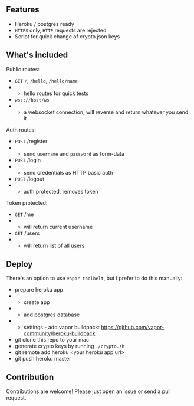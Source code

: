 ## Features

* Heroku / postgres ready
* `HTTPS` only, `HTTP` requests are rejected
* Script for quick change of crypto.json keys

## What's included

Public routes:

* `GET` `/`, `/hello`, `/hello/name`
* * hello routes for quick tests
* `wss://host/ws`
* * a websocket connection, will reverse and return whatever you send it

Auth routes:

* `POST` /register 
* * send `username` and `password` as form-data
* `POST` /login 
* * send credentials as HTTP basic auth
* `POST` /logout
* * auth protected, removes token

Token protected:

* `GET` /me 
* * will return current username
* `GET` /users
* * will return list of all users

## Deploy

There's an option to use `vapor toolbelt`, but I prefer to do this manually:

* prepare heroku app
* * create app
* * add postgres database
* * settings - add vapor buildpack: https://github.com/vapor-community/heroku-buildpack
* git clone this repo to your mac
* generate crypto keys by running `./crypto.sh`
* git remote add heroku \<your heroku app url\> 
* git push heroku master

## Contribution

Contributions are welcome! Please just open an issue or send a pull request.
